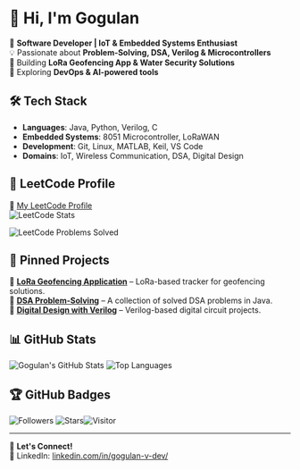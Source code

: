 # 👋 Hi, I'm Gogulan

🚀 **Software Developer | IoT & Embedded Systems Enthusiast**  
💡 Passionate about **Problem-Solving, DSA, Verilog & Microcontrollers**  
🔧 Building **LoRa Geofencing App & Water Security Solutions**  
📌 Exploring **DevOps & AI-powered tools**  

## 🛠 Tech Stack

- **Languages**: Java, Python, Verilog, C
- **Embedded Systems**: 8051 Microcontroller, LoRaWAN
- **Development**: Git, Linux, MATLAB, Keil, VS Code
- **Domains**: IoT, Wireless Communication, DSA, Digital Design

## 🚀 LeetCode Profile
🔗 [My LeetCode Profile](https://leetcode.com/your-username/)  
![LeetCode Stats](https://leetcard.jacoblin.cool/gogulan_4?theme=dark&ext=heatmap)

![LeetCode Problems Solved](https://img.shields.io/badge/dynamic/json?color=blue&label=LeetCode&query=totalSolved&suffix=%20solved&url=https://leetcode-stats-api.herokuapp.com/gogulan_4)


## 📌 Pinned Projects

🔹 [**LoRa Geofencing Application**](https://github.com/Gogulan-dev/LoRa-GPS-Tracker-No-GSM-Internet) – LoRa-based tracker for geofencing solutions.  
🔹 [**DSA Problem-Solving**](https://github.com/Gogulan-dev/DSA-Solved-Problems-main) – A collection of solved DSA problems in Java.  
🔹 [**Digital Design with Verilog**](https://github.com/your-repo) – Verilog-based digital circuit projects.  

## 📊 GitHub Stats

![Gogulan's GitHub Stats](https://github-readme-stats.vercel.app/api?username=Gogulan-dev&show_icons=true&theme=radical)
![Top Languages](https://github-readme-stats.vercel.app/api/top-langs/?username=Gogulan-dev&layout=compact&theme=radical&cache_seconds=0)

## 🏆 GitHub Badges

![Followers](https://img.shields.io/github/followers/Gogulan-dev?style=social)
![Stars](https://img.shields.io/github/stars/Gogulan-dev?affiliations=OWNER&style=social)![Visitor](https://visitor-badge.laobi.icu/badge?page_id=Gogulan-dev.Gogulan-dev)


---
💬 **Let's Connect!**  
🔗 LinkedIn: [linkedin.com/in/gogulan-v-dev/](https://www.linkedin.com/in/gogulan-v-dev/)
